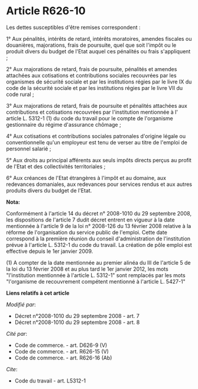 # Article R626-10

Les dettes susceptibles d'être remises correspondent : 

1° Aux pénalités, intérêts de retard, intérêts moratoires, amendes fiscales ou douanières, majorations, frais de poursuite,
quel que soit l'impôt ou le produit divers du budget de l'Etat auquel ces pénalités ou frais s'appliquent ; 

2° Aux majorations de retard, frais de poursuite, pénalités et amendes attachées aux cotisations et contributions sociales
recouvrées par les organismes de sécurité sociale et par les institutions régies par le livre IX du code de la sécurité
sociale et par les institutions régies par le livre VII du code rural ; 

3° Aux majorations de retard, frais de poursuite et pénalités attachées aux contributions et cotisations recouvrées par
l'institution mentionnée à l' article L. 5312-1 (1) du code du travail pour le compte de l'organisme gestionnaire du régime
d'assurance chômage ; 

4° Aux cotisations et contributions sociales patronales d'origine légale ou conventionnelle qu'un employeur est tenu de
verser au titre de l'emploi de personnel salarié ; 

5° Aux droits au principal afférents aux seuls impôts directs perçus au profit de l'Etat et des collectivités
territoriales ; 

6° Aux créances de l'Etat étrangères à l'impôt et au domaine, aux redevances domaniales, aux redevances pour services rendus
et aux autres produits divers du budget de l'Etat.

**Nota:**

Conformément à l'article 14 du décret n° 2008-1010 du 29 septembre 2008, les dispositions de l'article 7 dudit décret entrent
en vigueur à la date mentionnée à l'article 9 de la loi n° 2008-126 du 13 février 2008 relative à la réforme de
l'organisation du service public de l'emploi. Cette date correspond à la première réunion du conseil d'administration de
l'institution prévue à l'article L. 5312-1 du code du travail. La création de pôle emploi est effective depuis le 1er janvier
2009.

(1) A compter de la date mentionnée au premier alinéa du III de l'article 5 de la loi du 13 février 2008 et au plus tard le
1er janvier 2012, les mots "l'institution mentionnée à l'article L. 5312-1" sont remplacés par les mots "l'organisme de
recouvrement compétent mentionné à l'article L. 5427-1"

**Liens relatifs à cet article**

_Modifié par_:

  - Décret n°2008-1010 du 29 septembre 2008 - art. 7
  - Décret n°2008-1010 du 29 septembre 2008 - art. 8

_Cité par_:

  - Code de commerce. - art. D626-9 (V)
  - Code de commerce. - art. R626-15 (V)
  - Code de commerce. - art. R626-16 (Ab)

_Cite_:

  - Code du travail - art. L5312-1
